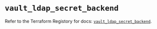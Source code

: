 # `vault_ldap_secret_backend`

Refer to the Terraform Registory for docs: [`vault_ldap_secret_backend`](https://registry.terraform.io/providers/hashicorp/vault/3.19.0/docs/resources/ldap_secret_backend).
